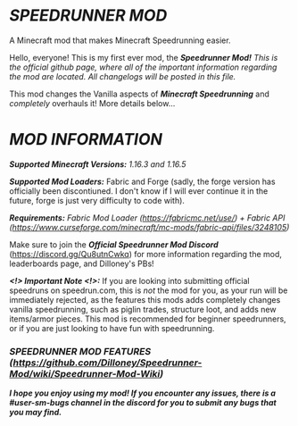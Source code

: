 # _SPEEDRUNNER MOD_
A Minecraft mod that makes Minecraft Speedrunning easier.

Hello, everyone! This is my first ever mod, the **_Speedrunner Mod!_**
_This is the official github page, where all of the important information regarding the mod are located. All changelogs will be posted in this file._

This mod changes the Vanilla aspects of **_Minecraft Speedrunning_** and _completely_ overhauls it! More details below...

# _MOD INFORMATION_

**_Supported Minecraft Versions:_** _1.16.3 and 1.16.5_

**_Supported Mod Loaders:_** Fabric and Forge (sadly, the forge version has officially been discontiuned. I don't know if I will ever continue it in the future, forge is
just very difficulty to code with).

**_Requirements:_** _Fabric Mod Loader (https://fabricmc.net/use/) + Fabric API (https://www.curseforge.com/minecraft/mc-mods/fabric-api/files/3248105)_

Make sure to join the **_Official Speedrunner Mod Discord_** (https://discord.gg/Qu8utnCwkq) for more information regarding the mod, leaderboards page, and Dilloney's PBs!

**_<!> Important Note <!>:_** If you are looking into submitting official speedruns on speedrun.com, this is *not* the mod for you, as your run will be immediately rejected, as the features this mods adds completely changes vanilla speedrunning, such as piglin trades, structure loot, and adds new items/armor pieces. This mod is recommended for beginner speedrunners, or if you are just looking to have fun with speedrunning.

### _SPEEDRUNNER MOD FEATURES (https://github.com/Dilloney/Speedrunner-Mod/wiki/Speedrunner-Mod-Wiki)_

**_I hope you enjoy using my mod! If you encounter any issues, there is a #user-sm-bugs channel in the discord for you to submit any bugs that you may find._**
